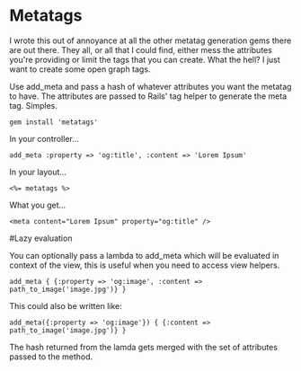 # Metatags

I wrote this out of annoyance at all the other metatag generation gems there are out there. They all, or all that I could find, either mess the attributes you're providing or limit the tags that you can create. What the hell? I just want to create some open graph tags.

Use add_meta and pass a hash of whatever attributes you want the metatag to have. The attributes are passed to Rails' tag helper to generate the meta tag. Simples.

```
gem install 'metatags'
```

In your controller...

```
add_meta :property => 'og:title', :content => 'Lorem Ipsum'
```

In your layout...

```
<%= metatags %>
```

What you get...

```
<meta content="Lorem Ipsum" property="og:title" />
```

#Lazy evaluation

You can optionally pass a lambda to add_meta which will be evaluated in context of the view, this is useful when you need to access view helpers.

```
add_meta { {:property => 'og:image', :content => path_to_image('image.jpg')} }
```

This could also be written like:

```
add_meta({:property => 'og:image'}) { {:content => path_to_image('image.jpg')} }
```

The hash returned from the lamda gets merged with the set of attributes passed to the method.